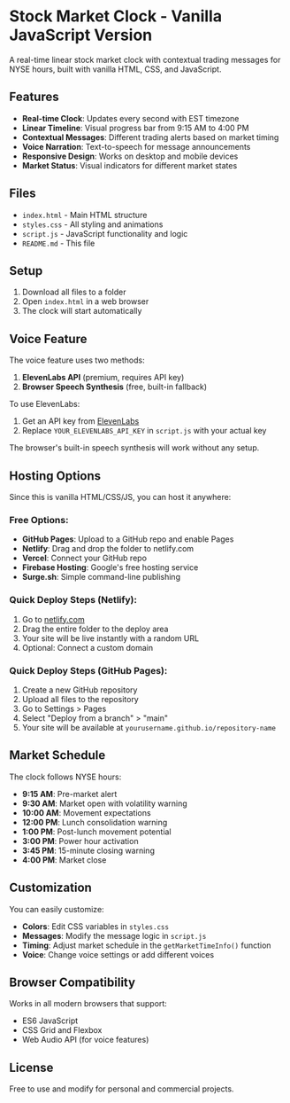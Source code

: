 # Stock Market Clock - Vanilla JavaScript Version

A real-time linear stock market clock with contextual trading messages for NYSE hours, built with vanilla HTML, CSS, and JavaScript.

## Features

- **Real-time Clock**: Updates every second with EST timezone
- **Linear Timeline**: Visual progress bar from 9:15 AM to 4:00 PM
- **Contextual Messages**: Different trading alerts based on market timing
- **Voice Narration**: Text-to-speech for message announcements
- **Responsive Design**: Works on desktop and mobile devices
- **Market Status**: Visual indicators for different market states

## Files

- `index.html` - Main HTML structure
- `styles.css` - All styling and animations
- `script.js` - JavaScript functionality and logic
- `README.md` - This file

## Setup

1. Download all files to a folder
2. Open `index.html` in a web browser
3. The clock will start automatically

## Voice Feature

The voice feature uses two methods:
1. **ElevenLabs API** (premium, requires API key)
2. **Browser Speech Synthesis** (free, built-in fallback)

To use ElevenLabs:
1. Get an API key from [ElevenLabs](https://elevenlabs.io)
2. Replace `YOUR_ELEVENLABS_API_KEY` in `script.js` with your actual key

The browser's built-in speech synthesis will work without any setup.

## Hosting Options

Since this is vanilla HTML/CSS/JS, you can host it anywhere:

### Free Options:
- **GitHub Pages**: Upload to a GitHub repo and enable Pages
- **Netlify**: Drag and drop the folder to netlify.com
- **Vercel**: Connect your GitHub repo
- **Firebase Hosting**: Google's free hosting service
- **Surge.sh**: Simple command-line publishing

### Quick Deploy Steps (Netlify):
1. Go to [netlify.com](https://netlify.com)
2. Drag the entire folder to the deploy area
3. Your site will be live instantly with a random URL
4. Optional: Connect a custom domain

### Quick Deploy Steps (GitHub Pages):
1. Create a new GitHub repository
2. Upload all files to the repository
3. Go to Settings > Pages
4. Select "Deploy from a branch" > "main"
5. Your site will be available at `yourusername.github.io/repository-name`

## Market Schedule

The clock follows NYSE hours:
- **9:15 AM**: Pre-market alert
- **9:30 AM**: Market open with volatility warning
- **10:00 AM**: Movement expectations
- **12:00 PM**: Lunch consolidation warning
- **1:00 PM**: Post-lunch movement potential
- **3:00 PM**: Power hour activation
- **3:45 PM**: 15-minute closing warning
- **4:00 PM**: Market close

## Customization

You can easily customize:
- **Colors**: Edit CSS variables in `styles.css`
- **Messages**: Modify the message logic in `script.js`
- **Timing**: Adjust market schedule in the `getMarketTimeInfo()` function
- **Voice**: Change voice settings or add different voices

## Browser Compatibility

Works in all modern browsers that support:
- ES6 JavaScript
- CSS Grid and Flexbox
- Web Audio API (for voice features)

## License

Free to use and modify for personal and commercial projects.